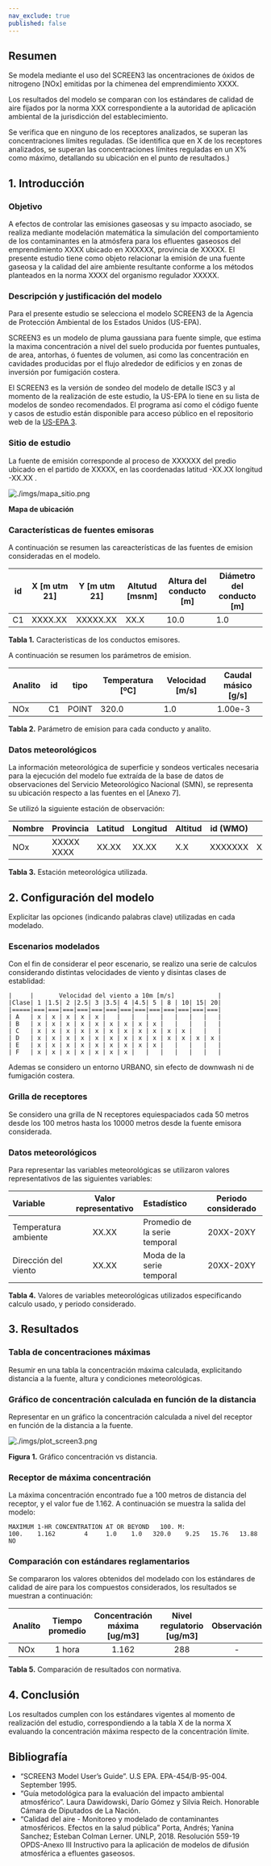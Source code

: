 ```yaml
---
nav_exclude: true
published: false
---
```


## Resumen
Se modela mediante el uso del SCREEN3 las oncentraciones de óxidos de nitrogeno [NOx] emitidas por la chimenea del emprendimiento XXXX.

Los resultados del modelo se comparan con los estándares de calidad de aire fijados por la norma XXX correspondiente a la autoridad de aplicación ambiental de la jurisdicción del establecimiento.

Se verifica que en ninguno de los receptores analizados, se superan las concentraciones límites reguladas.
(Se identifica que en X de los receptores analizados, se superan las concentraciones límites reguladas en un X% como máximo, detallando su ubicación en el punto de resultados.)


## 1. Introducción

### Objetivo
A efectos de controlar las emisiones gaseosas y su impacto asociado, se realiza mediante modelación matemática la simulación del comportamiento de los contaminantes en la atmósfera para los efluentes gaseosos del emprendimiento XXXX ubicado en XXXXXX, provincia de XXXXX.
 El presente estudio tiene como objeto relacionar la emisión de una fuente gaseosa y la calidad del aire ambiente resultante conforme a los métodos planteados en la norma XXXX del organismo regulador XXXXX.

### Descripción y justificación del modelo

Para el presente estudio se selecciona el modelo SCREEN3 de la Agencia de Protección Ambiental de los Estados Unidos (US-EPA). 

SCREEN3 es un modelo de pluma gaussiana para fuente simple, que estima la maxima concentración a nivel del suelo producida por fuentes puntuales, de area, antorhas, ó fuentes de volumen, asi como las concentración en cavidades producidas por  el flujo alrededor de edificios y en zonas de inversión por fumigación costera. 

El SCREEN3 es la versión de sondeo del modelo de detalle ISC3 y al momento de la realización de este estudio, la US-EPA lo tiene en su lista de modelos de sondeo recomendados. El programa así como el código fuente y casos de estudio están disponible para acceso público en el repositorio web de la [US-EPA 3](https://www.epa.gov/scram/air-quality-dispersion-modeling-screening-models).


### Sitio de estudio
La fuente de emisión corresponde al proceso de XXXXXX del predio ubicado en el partido de XXXXX, en las coordenadas latitud -XX.XX longitud -XX.XX .


![./imgs/mapa_sitio.png](imgs/mapa_sitio.png)

**Mapa de ubicación**


### Características de fuentes emisoras
   A continuación se resumen las careacterísticas de las fuentes de emision consideradas en el modelo.

| id  |  X  [m utm 21] | Y [m utm 21] | Altutud [msnm] | Altura del conducto [m] | Diámetro del conducto [m] |
|----|----|----|----|----|----|
| C1 | XXXX.XX | XXXXX.XX | XX.X | 10.0 |  1.0|

**Tabla 1.** Caracteristicas de los conductos emisores.


A continuación se resumen los parámetros de emision.

| Analito | id | tipo  | Temperatura [ºC] | Velocidad [m/s] | Caudal másico [g/s] |
| ------- |----|---------|-------|------|---------|
|  NOx    | C1 | POINT   | 320.0 |  1.0 | 1.00e-3 |

**Tabla 2.** Parámetro de emision para cada conducto y analíto.

### Datos meteorológicos
La información meteorológica de superficie y sondeos verticales necesaria para la ejecución del modelo fue extraída de la base de datos de observaciones del Servicio Meteorológico Nacional (SMN), se representa su ubicación respecto a las fuentes en el [Anexo 7].

Se utilizó la siguiente estación de observación:


| Nombre  | Provincia  | Latitud | Longitud | Altitud | id (WMO) | id (ASCII) |
| ------- |------------|---------|----------|---------|----------|------------|
|  NOx    | XXXXX XXXX | XX.XX   | XX.XX    |  X.X    | XXXXXXX  | XXXXXXXXX  |

**Tabla 3.** Estación meteorológica utilizada.

## 2. Configuración del modelo

Explicitar las opciones (indicando palabras clave) utilizadas en cada modelado.


### Escenarios modelados
Con el fin de considerar el peor escenario, se realizo una serie de calculos considerando distintas velocidades de viento y disintas clases de establidad:

```
|     |       Velocidad del viento a 10m [m/s]            |
|Clase| 1 |1.5| 2 |2.5| 3 |3.5| 4 |4.5| 5 | 8 | 10| 15| 20|
|=====|===|===|===|===|===|===|===|===|===|===|===|===|===|
| A   | x | x | x | x | x |   |   |   |   |   |   |   |   |
| B   | x | x | x | x | x | x | x | x | x |   |   |   |   |
| C   | x | x | x | x | x | x | x | x | x | x | x |   |   |
| D   | x | x | x | x | x | x | x | x | x | x | x | x | x |
| E   | x | x | x | x | x | x | x | x | x |   |   |   |   |
| F   | x | x | x | x | x | x | x |   |   |   |   |   |   |

```

Ademas se considero un entorno URBANO, sin efecto de downwash ni de fumigación costera.

### Grilla de receptores

Se considero una grilla de N receptores equiespaciados cada 50 metros desde los 100 metros hasta los 10000 metros desde la fuente emisora considerada. 


### Datos meteorológicos

Para representar las variables meteorológicas se utilizaron valores representativos de las siguientes variables:

| Variable |  Valor representativo | Estadístico  | Periodo considerado |
|:---------|:---------------------:|:-------------|:-------------------:|
| Temperatura ambiente |  XX.XX  | Promedio de la serie temporal | 20XX-20XY |
| Dirección del viento |  XX.XX  | Moda de la serie temporal     | 20XX-20XY |

**Tabla 4.** Valores de variables meteorológicas utilizados especificando calculo usado, y periodo considerado.

## 3. Resultados


### Tabla de concentraciones máximas

Resumir en una tabla la concentración máxima calculada, explicitando distancia a la fuente, altura y condiciones meteorológicas.


### Gráfico de concentración calculada en función de la distancia
Representar en un gráfico la concentración calculada a nivel del receptor en función de la distancia a la fuente.
	
![./imgs/plot_screen3.png](imgs/plot_screen3.png)

**Figura 1.** Gráfico concentración vs distancia.

### Receptor de máxima concentración

La máxima concentración encontrado fue a 100 metros de distancia del receptor, y el valor fue de 1.162. A continuación se muestra la salida del modelo:

```
MAXIMUM 1-HR CONCENTRATION AT OR BEYOND   100. M:
100.    1.162        4     1.0    1.0   320.0    9.25   15.76   13.88    NO
```


### Comparación con estándares reglamentarios
Se compararon los valores obtenidos del modelado con los estándares de calidad de aire para los compuestos considerados, los resultados se muestran a continuación:

| Analíto | Tiempo promedio | Concentración máxima [ug/m3] | Nivel regulatorio [ug/m3] | Observación |
|:-------:|:---------------:|:----------------------------:|:-------------------------:|:-----------:|
|  NOx    |   1 hora        |    1.162                     |  288                      |  -          |

**Tabla 5.** Comparación de resultados con normativa.


## 4. Conclusión

Los resultados cumplen con los estándares vigentes al momento de realización del estudio, correspondiendo a la tabla X de la norma X evaluando la concentración máxima respecto de la concentración límite. 


## Bibliografía

- “SCREEN3 Model User’s Guide”. U.S EPA. EPA-454/B-95-004. September 1995.
- “Guía metodológica para la evaluación del impacto ambiental atmosférico”. Laura Dawidowski, Darío Gómez y Silvia Reich. Honorable Cámara de Diputados de La Nación.
- “Calidad del aire - Monitoreo y modelado de contaminantes atmosféricos. Efectos en la salud pública” Porta, Andrés; Yanina Sanchez; Esteban Colman Lerner. UNLP, 2018.
Resolución 559-19 OPDS-Anexo III Instructivo para la aplicación de modelos de difusión atmosférica a efluentes gaseosos.


